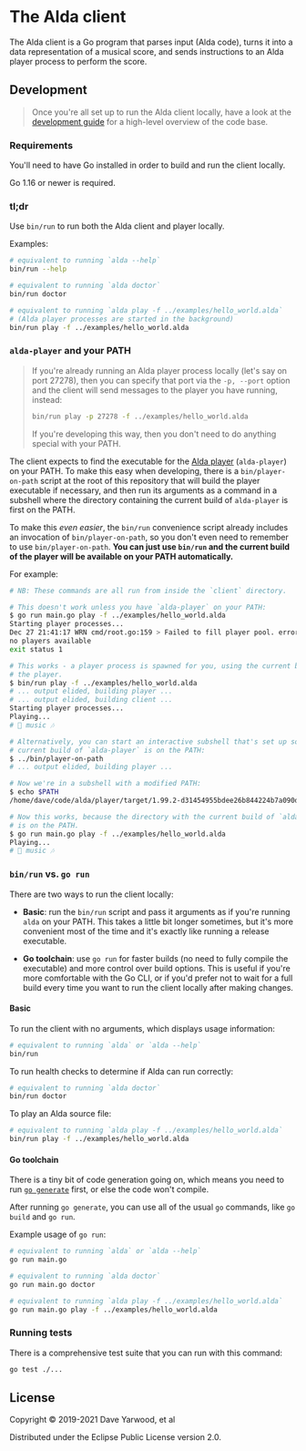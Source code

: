 # The Alda client

The Alda client is a Go program that parses input (Alda code), turns it into a
data representation of a musical score, and sends instructions to an Alda player
process to perform the score.

## Development

> Once you're all set up to run the Alda client locally, have a look at the
> [development guide](./doc/development-guide.md) for a high-level overview of
> the code base.

### Requirements

You'll need to have Go installed in order to build and run the client locally.

Go 1.16 or newer is required.

### tl;dr

Use `bin/run` to run both the Alda client and player locally.

Examples:

```bash
# equivalent to running `alda --help`
bin/run --help

# equivalent to running `alda doctor`
bin/run doctor

# equivalent to running `alda play -f ../examples/hello_world.alda`
# (Alda player processes are started in the background)
bin/run play -f ../examples/hello_world.alda
```

### `alda-player` and your PATH

> If you're already running an Alda player process locally (let's say on port
> 27278), then you can specify that port via the `-p, --port` option and the
> client will send messages to the player you have running, instead:
>
> ```bash
> bin/run play -p 27278 -f ../examples/hello_world.alda
> ```
>
> If you're developing this way, then you don't need to do anything special with
> your PATH.

The client expects to find the executable for the [Alda player](../player)
(`alda-player`) on your PATH. To make this easy when developing, there is a
`bin/player-on-path` script at the root of this repository that will build the
player executable if necessary, and then run its arguments as a command in a
subshell where the directory containing the current build of `alda-player` is
first on the PATH.

To make this _even easier_, the `bin/run` convenience script already includes an
invocation of `bin/player-on-path`, so you don't even need to remember to use
`bin/player-on-path`. **You can just use `bin/run` and the current build of the
player will be available on your PATH automatically.**

For example:

```bash
# NB: These commands are all run from inside the `client` directory.

# This doesn't work unless you have `alda-player` on your PATH:
$ go run main.go play -f ../examples/hello_world.alda
Starting player processes...
Dec 27 21:41:17 WRN cmd/root.go:159 > Failed to fill player pool. error="exec: \"alda-player\": executable file not found in $PATH"
no players available
exit status 1

# This works - a player process is spawned for you, using the current build of
# the player.
$ bin/run play -f ../examples/hello_world.alda
# ... output elided, building player ...
# ... output elided, building client ...
Starting player processes...
Playing...
# 🎵 music 🎶

# Alternatively, you can start an interactive subshell that's set up so that the
# current build of `alda-player` is on the PATH:
$ ../bin/player-on-path
# ... output elided, building player ...

# Now we're in a subshell with a modified PATH:
$ echo $PATH
/home/dave/code/alda/player/target/1.99.2-d31454955bdee26b844224b7a090d3a06d744090/non-windows:/home/dave/.local/bin:/home/dave/bin:/home/dave/.bin:/usr/local/bin:/usr/local/sbin:/usr/bin:/bin:/usr/sbin:/sbin:/usr/games

# Now this works, because the directory with the current build of `alda-player`
# is on the PATH.
$ go run main.go play -f ../examples/hello_world.alda
Playing...
# 🎵 music 🎶
```

### `bin/run` vs. `go run`

There are two ways to run the client locally:

* **Basic**: run the `bin/run` script and pass it arguments as if you're running
  `alda` on your PATH. This takes a little bit longer sometimes, but it's more
  convenient most of the time and it's exactly like running a release
  executable.

* **Go toolchain**: use `go run` for faster builds (no need to fully compile the
  executable) and more control over build options. This is useful if you're more
  comfortable with the Go CLI, or if you'd prefer not to wait for a full build
  every time you want to run the client locally after making changes.

#### Basic

To run the client with no arguments, which displays usage information:

```bash
# equivalent to running `alda` or `alda --help`
bin/run
```

To run health checks to determine if Alda can run correctly:

```bash
# equivalent to running `alda doctor`
bin/run doctor
```

To play an Alda source file:

```bash
# equivalent to running `alda play -f ../examples/hello_world.alda`
bin/run play -f ../examples/hello_world.alda
```

#### Go toolchain

There is a tiny bit of code generation going on, which means you need to run
[`go generate`](https://blog.golang.org/generate) first, or else the code won't
compile.

After running `go generate`, you can use all of the usual `go` commands, like
`go build` and `go run`.

Example usage of `go run`:

```bash
# equivalent to running `alda` or `alda --help`
go run main.go

# equivalent to running `alda doctor`
go run main.go doctor

# equivalent to running `alda play -f ../examples/hello_world.alda`
go run main.go play -f ../examples/hello_world.alda
```

### Running tests

There is a comprehensive test suite that you can run with this command:

```bash
go test ./...
```

## License

Copyright © 2019-2021 Dave Yarwood, et al

Distributed under the Eclipse Public License version 2.0.
